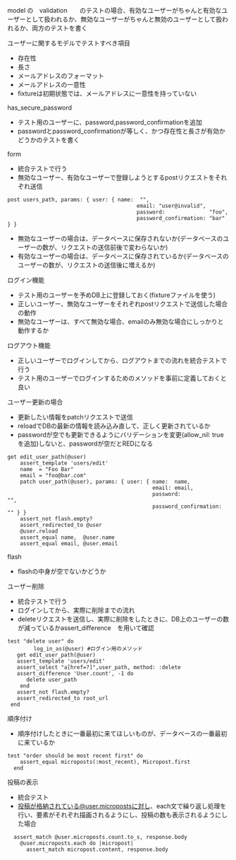model の　validation　　のテストの場合、有効なユーザーがちゃんと有効なユーザーとして扱われるか、無効なユーザーがちゃんと無効のユーザーとして扱われるか、両方のテストを書く

ユーザーに関するモデルでテストすべき項目
* 存在性
* 長さ
* メールアドレスのフォーマット
* メールアドレスの一意性
* fixtureは初期状態では、メールアドレスに一意性を持っていない

has_secure_password 
* テスト用のユーザーに、password,password_confirmationを追加
* passwordとpassword_confirmationが等しく、かつ存在性と長さが有効かどうかのテストを書く

form
* 統合テストで行う
* 無効なユーザー、有効なユーザーで登録しようとするpostリクエストをそれぞれ送信
```
post users_path, params: { user: { name:  "",
                                         email: "user@invalid",
                                         password:              "foo",
                                         password_confirmation: "bar" } }
```
* 無効なユーザーの場合は、データベースに保存されないか(データベースのユーザーの数が、リクエストの送信前後で変わらないか)
* 有効なユーザーの場合は、データベースに保存されているか(データベースのユーザーの数が、リクエストの送信後に増えるか)

ログイン機能
* テスト用のユーザーを予めDB上に登録しておく(fixtureファイルを使う)
* 正しいユーザー、無効なユーザーをそれぞれpostリクエストで送信した場合の動作
* 無効なユーザーは、すべて無効な場合、emailのみ無効な場合にしっかりと動作するか

ログアウト機能
* 正しいユーザーでログインしてから、ログアウトまでの流れを統合テストで行う
* テスト用のユーザーでログインするためのメソッドを事前に定義しておくと良い

ユーザー更新の場合
* 更新したい情報をpatchリクエストで送信
* reloadでDBの最新の情報を読み込み直して、正しく更新されているか
* passwordが空でも更新できるようにバリデーションを変更(allow_nil: true　を追加)しないと、passwordが空だとREDになる
```
get edit_user_path(@user)
    assert_template 'users/edit'
    name  = "Foo Bar"
    email = "foo@bar.com"
    patch user_path(@user), params: { user: { name:  name,
                                              email: email,
                                              password:              "",
                                              password_confirmation: "" } }
    assert_not flash.empty?
    assert_redirected_to @user
    @user.reload
    assert_equal name,  @user.name
    assert_equal email, @user.email                                          
 ```

flash 
* flashの中身が空でないかどうか

ユーザー削除
* 統合テストで行う
* ログインしてから、実際に削除までの流れ
* deleteリクエストを送信し、実際に削除をしたときに、DB上のユーザーの数が減っているかassert_difference　を用いて確認
```
test "delete user" do
　　　　　log_in_as(@user) #ログイン用のメソッド 
   get edit_user_path(@user)
   assert_template 'users/edit'
   assert_select "a[href=?]",user_path, method: :delete
   assert_difference 'User.count', -1 do
      delete user_path
    end
   assert_not flash.empty?
   assert_redirected_to root_url
 end
```

順序付け
* 順序付けしたときに一番最初に来てほしいものが、データベースの一番最初に来ているか
```
test "order should be most recent first" do
    assert_equal microposts(:most_recent), Micropost.first
  end
```

投稿の表示
* 統合テスト
* 投稿が格納されている@user.micropostsに対し、each文で繰り返し処理を行い、要素がそれぞれ描画されるようにし、投稿の数も表示されるようにした場合
```
  assert_match @user.microposts.count.to_s, response.body
    @user.microposts.each do |micropost|
      assert_match micropost.content, response.body
 ```


